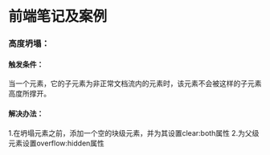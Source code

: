 # 前端笔记及案例
### 高度坍塌：
#### 触发条件：
  当一个元素，它的子元素为非正常文档流内的元素时，该元素不会被这样的子元素高度所撑开。

#### 解决办法：
  1.在坍塌元素之前，添加一个空的块级元素，并为其设置clear:both属性
  2.为父级元素设置overflow:hidden属性
